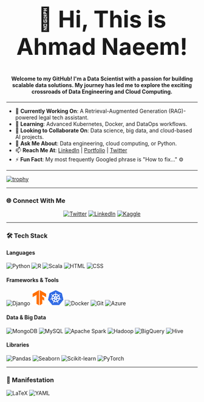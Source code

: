 <h1 align="center" style="font-size: 60px;">👋 Hi, This is <strong>Ahmad Naeem!</strong></h1>

<h4 align="center">
Welcome to my GitHub!  
I'm a Data Scientist with a passion for building scalable data solutions.  
My journey has led me to explore the exciting crossroads of Data Engineering and Cloud Computing.
</h4>

---

- 🔭 **Currently Working On**: A Retrieval-Augmented Generation (RAG)-powered legal tech assistant.  
- 🌱 **Learning**: Advanced Kubernetes, Docker, and DataOps workflows.  
- 🤝 **Looking to Collaborate On**: Data science, big data, and cloud-based AI projects.  
- 💬 **Ask Me About**: Data engineering, cloud computing, or Python.  
- 📫 **Reach Me At**: [LinkedIn](https://www.linkedin.com/in/ahmadinit) | [Portfolio](https://www.datascienceportfol.io/ahmadinit) | [Twitter](https://twitter.com/ahmedinit)  
- ⚡ **Fun Fact**: My most frequently Googled phrase is "How to fix..." ⚙️  

---

[![trophy](https://github-profile-trophy.vercel.app/?username=Ahmadinit&theme=onedark)](https://github.com/ryo-ma/github-profile-trophy)

---

### 🌐 Connect With Me

<p align="center">
  <a href="https://twitter.com/ahmedinit" target="_blank"><img src="https://raw.githubusercontent.com/rahuldkjain/github-profile-readme-generator/master/src/images/icons/Social/twitter.svg" alt="Twitter" height="30" width="40" /></a>
  <a href="https://linkedin.com/in/ahmadinit" target="_blank"><img src="https://raw.githubusercontent.com/rahuldkjain/github-profile-readme-generator/master/src/images/icons/Social/linked-in-alt.svg" alt="LinkedIn" height="30" width="40" /></a>
  <a href="https://kaggle.com/ahmadinit" target="_blank"><img src="https://raw.githubusercontent.com/rahuldkjain/github-profile-readme-generator/master/src/images/icons/Social/kaggle.svg" alt="Kaggle" height="30" width="40" /></a>
</p>

---

### 🛠️ Tech Stack

<p align="center">

#### **Languages**
<img src="https://cdn.jsdelivr.net/gh/devicons/devicon/icons/python/python-original.svg" alt="Python" width="40" height="40"/> 
<img src="https://cdn.jsdelivr.net/gh/devicons/devicon/icons/r/r-original.svg" alt="R" width="40" height="40"/> 
<img src="https://cdn.jsdelivr.net/gh/devicons/devicon/icons/scala/scala-original.svg" alt="Scala" width="40" height="40"/> 
<img src="https://cdn.jsdelivr.net/gh/devicons/devicon/icons/html5/html5-original.svg" alt="HTML" width="40" height="40"/> 
<img src="https://cdn.jsdelivr.net/gh/devicons/devicon/icons/css3/css3-original.svg" alt="CSS" width="40" height="40"/>

#### **Frameworks & Tools**
<img src="https://cdn.jsdelivr.net/gh/devicons/devicon/icons/django/django-plain.svg" alt="Django" width="40" height="40"/> 
<img src="https://raw.githubusercontent.com/devicons/devicon/master/icons/tensorflow/tensorflow-original.svg" alt="TensorFlow" width="40" height="40"/> 
<img src="https://raw.githubusercontent.com/devicons/devicon/master/icons/kubernetes/kubernetes-plain.svg" alt="Kubernetes" width="40" height="40"/> 
<img src="https://cdn.jsdelivr.net/gh/devicons/devicon/icons/docker/docker-original.svg" alt="Docker" width="40" height="40"/> 
<img src="https://cdn.jsdelivr.net/gh/devicons/devicon/icons/git/git-original.svg" alt="Git" width="40" height="40"/> 
<img src="https://cdn.jsdelivr.net/gh/devicons/devicon/icons/azure/azure-original.svg" alt="Azure" width="40" height="40"/>

#### **Data & Big Data**
<img src="https://cdn.jsdelivr.net/gh/devicons/devicon/icons/mongodb/mongodb-original.svg" alt="MongoDB" width="40" height="40"/> 
<img src="https://cdn.jsdelivr.net/gh/devicons/devicon/icons/mysql/mysql-original.svg" alt="MySQL" width="40" height="40"/> 
<img src="https://cdn.jsdelivr.net/gh/devicons/devicon/icons/apache/apache-original.svg" alt="Apache Spark" width="40" height="40"/> 
<img src="https://cdn.jsdelivr.net/gh/devicons/devicon/icons/hadoop/hadoop-original.svg" alt="Hadoop" width="40" height="40"/> 
<img src="https://www.svgrepo.com/show/375551/bigquery.svg" alt="BigQuery" width="40" height="40"/> 
<img src="https://www.vectorlogo.zone/logos/apache_hive/apache_hive-icon.svg" alt="Hive" width="40" height="40"/>

#### **Libraries**
<img src="https://cdn.jsdelivr.net/gh/devicons/devicon/icons/pandas/pandas-original.svg" alt="Pandas" width="40" height="40"/> 
<img src="https://raw.githubusercontent.com/mwaskom/seaborn/master/doc/_static/logo-mark-lightbg.svg" alt="Seaborn" width="40" height="40"/> 
<img src="https://upload.wikimedia.org/wikipedia/commons/0/05/Scikit_learn_logo_small.svg" alt="Scikit-learn" width="40" height="40"/> 
<img src="https://cdn.jsdelivr.net/gh/devicons/devicon/icons/pytorch/pytorch-original.svg" alt="PyTorch" width="40" height="40"/> 

</p>

---

### 🌟 Manifestation
<img src="https://cdn.jsdelivr.net/gh/devicons/devicon/icons/latex/latex-original.svg" alt="LaTeX" width="40" height="40"/> 
<img src="https://cdn.jsdelivr.net/gh/devicons/devicon/icons/yaml/yaml-original.svg" alt="YAML" width="40" height="40"/>

